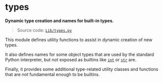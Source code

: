 # types

**Dynamic type creation and names for built-in types.**

> Source code: [`Lib/types.py`](https://github.com/python/cpython/tree/3.13/Lib/types.py)

This module defines utility functions to assist in dynamic creation of new types.

It also defines names for some object types that are used by the standard Python interpreter, but not exposed as builtins like [`int`](/built-in-types/int/) or [`str`](/built-in-types/str/) are.

Finally, it provides some additional type-related utility classes and functions that are not fundamental enough to be builtins.
